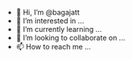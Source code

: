 - 👋 Hi, I’m @bagajatt
- 👀 I’m interested in ...
- 🌱 I’m currently learning ...
- 💞️ I’m looking to collaborate on ...
- 📫 How to reach me ...

<!---What is this??¿?
bagajatt/bagajatt is a ✨ special ✨ repository because its `README.md` (this file) appears on your GitHub profile.
You can click the Preview link to take a look at your changes.
----->
